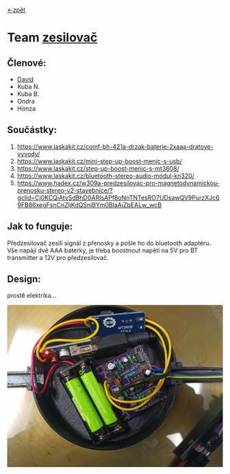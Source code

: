 [<-zpět](https://github.com/robodilna/gramofon)

# Team [zesilovač](zesilovac.md)

## Členové:
 - [David](https://github.com/davsla12)
 - Kuba N.
 - Kuba B.
 - Ondra
 - Honza

## Součástky: 
1. https://www.laskakit.cz/comf-bh-421a-drzak-baterie-2xaaa-dratove-vyvody/
2. https://www.laskakit.cz/mini-step-up-boost-menic-s-usb/
3. https://www.laskakit.cz/step-up-boost-menic-s-mt3608/
4. https://www.laskakit.cz/bluetooth-stereo-audio-modul-kn320/
5. https://www.hadex.cz/w309a-predzesilovac-pro-magnetodynamickou-prenosku-stereo-v2-stavebnice/?gclid=Cj0KCQiAtvSdBhD0ARIsAPf8oNnTNTesRO7UDsawQV9PurzXJc69FB86xegFsnCnZljKdQSnjBYm0BIaAiZbEALw_wcB

## Jak to funguje:

Předzesilovač zesílí signál z přenosky a pošle ho do bluetooth adaptéru. Vše napájí dvě AAA baterky, je třeba boostnout napětí na 5V pro BT transmitter a 12V pro předzesilovač.


## Design:
prostě elektrika...

![Detail předzesilovače](obrazky-gramofonu/predzesilovac.jpg)
